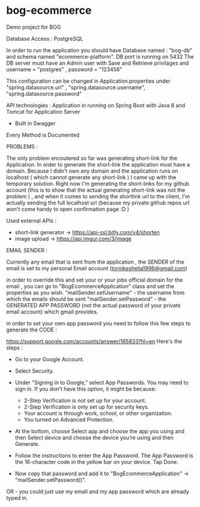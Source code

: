 # bog-ecommerce
Demo project for BOG 


Database Access : PostgreSQL

In order to run the application you should have Database named : "bog-db" and schema named "ecommerce-platform". DB port is running on 5432
The DB server must have an Admin user with Save and Retrieve privilages and username = "postgres" , password = "123456"

This configuration can be changed in Application.properties under "spring.datasource.url" , "spring.datasource.username", "spring.datasource.password"

API technologies : Application in running on Spring Boot with Java 8 and Tomcat for Application Server
* Built in Swagger

Every Method is Documented

PROBLEMS : 

The only problem encoutered so far was generating short-link for the Application. In order to generate the short-link the application
must have a domain. Because I didn't own any domain and the application runs on localhost ( which cannot generate any short-link ) 
I came up with the temporary solution. Right now I'm generating the short-links for my github account (this is to show that the actual generating short-link
was not the problem ) , and when it comes to sending the shortlink url to the client, I'm actually sending the full localhost url (because my private github repos url won't come handy
to open confirmation page :D )


Used external APIs :
 * short-link generator -> https://api-ssl.bitly.com/v4/shorten
 * image upload -> https://api.imgur.com/3/image

EMAIL SENDER : 

Currently any email that is sent from the application , the SENDER of the email is set to my personal Email account (tornikeshelia1996@gmail.com)

in order to override this and set your or your jobs official domain for the email , you can go to "BogEcommerceApplication" class
and set the properties as you wish.
"mailSender.setUsername" - the username from which the emails should be sent 
"mailSender.setPassword" - the GENERATED APP PASSWORD (not the actual password of your private email account) which gmail provides.

in order to set your own app password you need to follow this few steps to generate the CODE :

https://support.google.com/accounts/answer/185833?hl=en
Here's the steps : 
 * Go to your Google Account.
 * Select Security.
 * Under "Signing in to Google," select App Passwords. You may need to sign in. If you don’t have this option, it might be because:
   * 2-Step Verification is not set up for your account.
   * 2-Step Verification is only set up for security keys.
   * Your account is through work, school, or other organization.
   * You turned on Advanced Protection.
 * At the bottom, choose Select app and choose the app you using and then Select device and choose the device you’re using and then Generate.
 * Follow the instructions to enter the App Password. The App Password is the 16-character code in the yellow bar on your device.
Tap Done.

 * Now copy that password and add it to "BogEcommerceApplication" -> "mailSender.setPassword()".

OR - you could just use my email and my app password which are already typed in.
